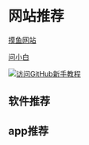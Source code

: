 # 网站推荐

[摸鱼网站](https://poki.com/zh)

[问小白](https://www.wenxiaobai.com/)

<a href="https://hellogithub.com/" target="_blank">
  <img src="/logo.png"  alt="访问GitHub新手教程">
</a>


## 软件推荐





## app推荐
